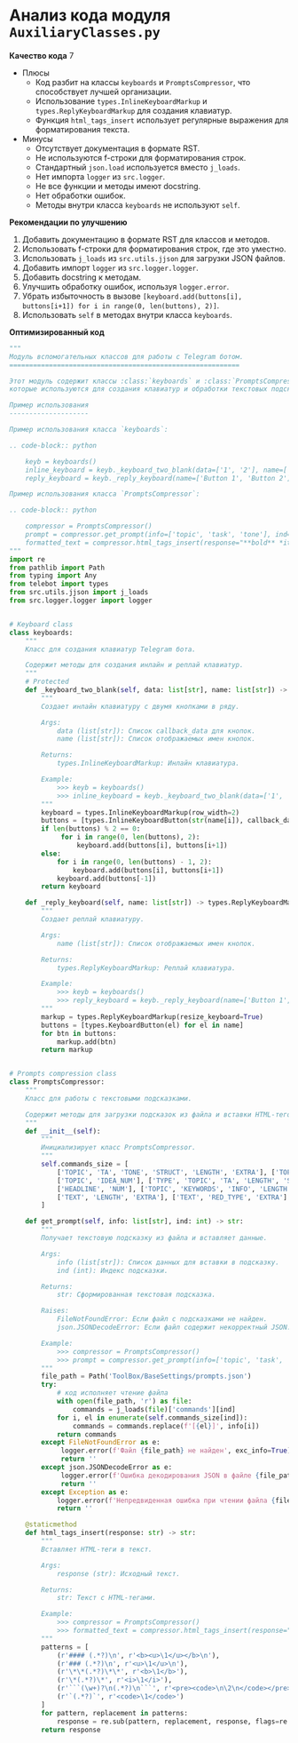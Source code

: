 # Анализ кода модуля `AuxiliaryClasses.py`

**Качество кода**
7
- Плюсы
    - Код разбит на классы `keyboards` и `PromptsCompressor`, что способствует лучшей организации.
    - Использование `types.InlineKeyboardMarkup` и `types.ReplyKeyboardMarkup` для создания клавиатур.
    - Функция `html_tags_insert` использует регулярные выражения для форматирования текста.
- Минусы
    - Отсутствует документация в формате RST.
    - Не используются f-строки для форматирования строк.
    - Стандартный `json.load` используется вместо `j_loads`.
    - Нет импорта `logger` из `src.logger`.
    - Не все функции и методы имеют docstring.
    - Нет обработки ошибок.
    - Методы внутри класса `keyboards` не используют `self`.

**Рекомендации по улучшению**

1.  Добавить документацию в формате RST для классов и методов.
2.  Использовать f-строки для форматирования строк, где это уместно.
3.  Использовать `j_loads` из `src.utils.jjson` для загрузки JSON файлов.
4.  Добавить импорт `logger` из `src.logger.logger`.
5.  Добавить docstring к методам.
6.  Улучшить обработку ошибок, используя `logger.error`.
7.  Убрать избыточность в вызове `[keyboard.add(buttons[i], buttons[i+1]) for i in range(0, len(buttons), 2)]`.
8.  Использовать `self` в методах внутри класса `keyboards`.

**Оптимизированный код**

```python
"""
Модуль вспомогательных классов для работы с Telegram ботом.
==========================================================

Этот модуль содержит классы :class:`keyboards` и :class:`PromptsCompressor`,
которые используются для создания клавиатур и обработки текстовых подсказок.

Пример использования
--------------------

Пример использования класса `keyboards`:

.. code-block:: python

    keyb = keyboards()
    inline_keyboard = keyb._keyboard_two_blank(data=['1', '2'], name=['Button 1', 'Button 2'])
    reply_keyboard = keyb._reply_keyboard(name=['Button 1', 'Button 2'])

Пример использования класса `PromptsCompressor`:

.. code-block:: python

    compressor = PromptsCompressor()
    prompt = compressor.get_prompt(info=['topic', 'task', 'tone'], ind=0)
    formatted_text = compressor.html_tags_insert(response="**bold** *italic*")
"""
import re
from pathlib import Path
from typing import Any
from telebot import types
from src.utils.jjson import j_loads
from src.logger.logger import logger


# Keyboard class
class keyboards:
    """
    Класс для создания клавиатур Telegram бота.

    Содержит методы для создания инлайн и реплай клавиатур.
    """
    # Protected
    def _keyboard_two_blank(self, data: list[str], name: list[str]) -> types.InlineKeyboardMarkup:
        """
        Создает инлайн клавиатуру с двумя кнопками в ряду.

        Args:
            data (list[str]): Список callback_data для кнопок.
            name (list[str]): Список отображаемых имен кнопок.

        Returns:
            types.InlineKeyboardMarkup: Инлайн клавиатура.

        Example:
            >>> keyb = keyboards()
            >>> inline_keyboard = keyb._keyboard_two_blank(data=['1', '2'], name=['Button 1', 'Button 2'])
        """
        keyboard = types.InlineKeyboardMarkup(row_width=2)
        buttons = [types.InlineKeyboardButton(str(name[i]), callback_data=str(data[i])) for i in range(len(data))]
        if len(buttons) % 2 == 0:
             for i in range(0, len(buttons), 2):
                 keyboard.add(buttons[i], buttons[i+1])
        else:
            for i in range(0, len(buttons) - 1, 2):
                keyboard.add(buttons[i], buttons[i+1])
            keyboard.add(buttons[-1])
        return keyboard

    def _reply_keyboard(self, name: list[str]) -> types.ReplyKeyboardMarkup:
        """
        Создает реплай клавиатуру.

        Args:
            name (list[str]): Список отображаемых имен кнопок.

        Returns:
            types.ReplyKeyboardMarkup: Реплай клавиатура.

        Example:
            >>> keyb = keyboards()
            >>> reply_keyboard = keyb._reply_keyboard(name=['Button 1', 'Button 2'])
        """
        markup = types.ReplyKeyboardMarkup(resize_keyboard=True)
        buttons = [types.KeyboardButton(el) for el in name]
        for btn in buttons:
            markup.add(btn)
        return markup


# Prompts compression class
class PromptsCompressor:
    """
    Класс для работы с текстовыми подсказками.

    Содержит методы для загрузки подсказок из файла и вставки HTML-тегов.
    """
    def __init__(self):
        """
        Инициализирует класс PromptsCompressor.
        """
        self.commands_size = [
            ['TOPIC', 'TA', 'TONE', 'STRUCT', 'LENGTH', 'EXTRA'], ['TOPIC', 'TA', 'STYLE', 'LENGTH'],
            ['TOPIC', 'IDEA_NUM'], ['TYPE', 'TOPIC', 'TA', 'LENGTH', 'STYLE'],
            ['HEADLINE', 'NUM'], ['TOPIC', 'KEYWORDS', 'INFO', 'LENGTH'],
            ['TEXT', 'LENGTH', 'EXTRA'], ['TEXT', 'RED_TYPE', 'EXTRA']
        ]

    def get_prompt(self, info: list[str], ind: int) -> str:
        """
        Получает текстовую подсказку из файла и вставляет данные.

        Args:
            info (list[str]): Список данных для вставки в подсказку.
            ind (int): Индекс подсказки.

        Returns:
            str: Сформированная текстовая подсказка.

        Raises:
            FileNotFoundError: Если файл с подсказками не найден.
            json.JSONDecodeError: Если файл содержит некорректный JSON.

        Example:
            >>> compressor = PromptsCompressor()
            >>> prompt = compressor.get_prompt(info=['topic', 'task', 'tone'], ind=0)
        """
        file_path = Path('ToolBox/BaseSettings/prompts.json')
        try:
            # код исполняет чтение файла
            with open(file_path, 'r') as file:
                commands = j_loads(file)['commands'][ind]
            for i, el in enumerate(self.commands_size[ind]):
                commands = commands.replace(f'[{el}]', info[i])
            return commands
        except FileNotFoundError as e:
             logger.error(f'Файл {file_path} не найден', exc_info=True)
             return ''
        except json.JSONDecodeError as e:
             logger.error(f'Ошибка декодирования JSON в файле {file_path}', exc_info=True)
             return ''
        except Exception as e:
            logger.error(f'Непредвиденная ошибка при чтении файла {file_path}', exc_info=True)
            return ''

    @staticmethod
    def html_tags_insert(response: str) -> str:
        """
        Вставляет HTML-теги в текст.

        Args:
            response (str): Исходный текст.

        Returns:
            str: Текст с HTML-тегами.

        Example:
            >>> compressor = PromptsCompressor()
            >>> formatted_text = compressor.html_tags_insert(response="**bold** *italic*")
        """
        patterns = [
            (r'#### (.*?)\n', r'<b><u>\1</u></b>\n'),
            (r'### (.*?)\n', r'<u>\1</u>\n'),
            (r'\*\*(.*?)\*\*', r'<b>\1</b>'),
            (r'\*(.*?)\*', r'<i>\1</i>'),
            (r'```(\w+)?\n(.*?)\n```', r'<pre><code>\n\2\n</code></pre>'),
            (r'`(.*?)`', r'<code>\1</code>')
        ]
        for pattern, replacement in patterns:
            response = re.sub(pattern, replacement, response, flags=re.DOTALL)
        return response
```